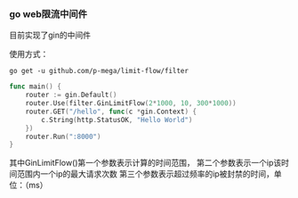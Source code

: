 ### go web限流中间件

目前实现了gin的中间件

使用方式：
```
go get -u github.com/p-mega/limit-flow/filter
```
```go
func main() {
	router := gin.Default()
	router.Use(filter.GinLimitFlow(2*1000, 10, 300*1000))
	router.GET("/hello", func(c *gin.Context) {
		c.String(http.StatusOK, "Hello World")
	})
	router.Run(":8000")
}
```
其中GinLimitFlow()第一个参数表示计算的时间范围，
第二个参数表示一个ip该时间范围内一个ip的最大请求次数
第三个参数表示超过频率的ip被封禁的时间，单位：（ms）
